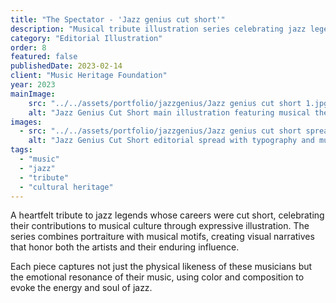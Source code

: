 ```yaml
---
title: "The Spectator - 'Jazz genius cut short'"
description: "Musical tribute illustration series celebrating jazz legends and their lasting cultural impact."
category: "Editorial Illustration"
order: 8
featured: false
publishedDate: 2023-02-14
client: "Music Heritage Foundation"
year: 2023
mainImage:
    src: "../../assets/portfolio/jazzgenius/Jazz genius cut short 1.jpg"
    alt: "Jazz Genius Cut Short main illustration featuring musical themes and portrait elements"
images:
  - src: "../../assets/portfolio/jazzgenius/Jazz genius cut short spread 2.png"
    alt: "Jazz Genius Cut Short editorial spread with typography and musical imagery"
tags:
  - "music"
  - "jazz"
  - "tribute"
  - "cultural heritage"
---
```


A heartfelt tribute to jazz legends whose careers were cut short, celebrating their contributions to musical culture through expressive illustration. The series combines portraiture with musical motifs, creating visual narratives that honor both the artists and their enduring influence.

Each piece captures not just the physical likeness of these musicians but the emotional resonance of their music, using color and composition to evoke the energy and soul of jazz.

